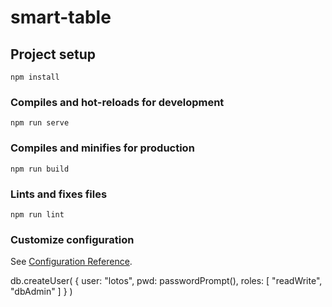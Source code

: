 # smart-table

## Project setup
```
npm install
```

### Compiles and hot-reloads for development
```
npm run serve
```

### Compiles and minifies for production
```
npm run build
```

### Lints and fixes files
```
npm run lint
```

### Customize configuration
See [Configuration Reference](https://cli.vuejs.org/config/).


db.createUser(
   {
     user: "lotos",
     pwd: passwordPrompt(), 
     roles: [ "readWrite", "dbAdmin" ]
   }
)